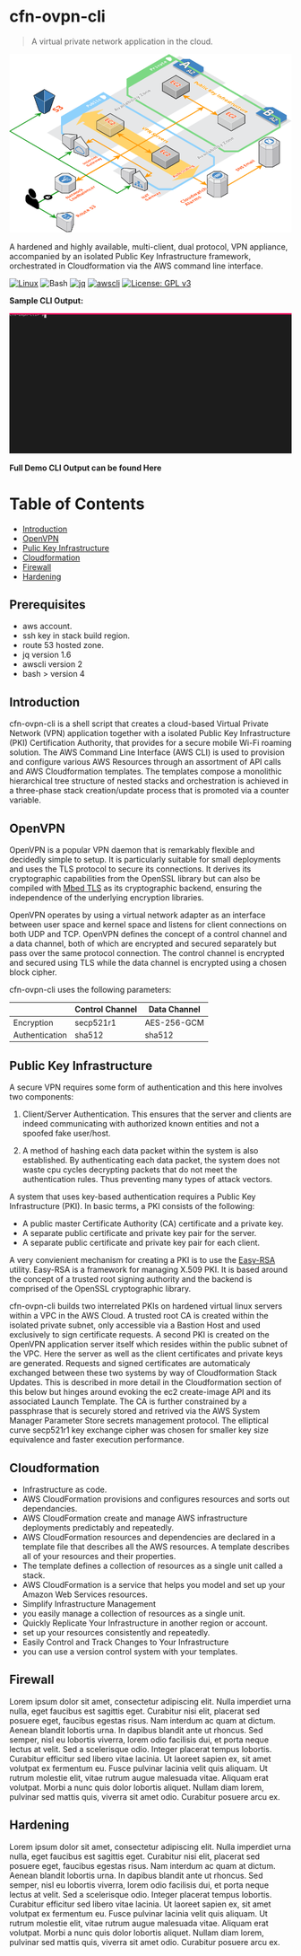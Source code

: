 # cfn-ovpn-cli

> A virtual private network application in the cloud.

![](./docs/images/cfn-ovpn-cli-sys-overview.png)

A hardened and highly available, multi-client, dual protocol, VPN appliance, accompanied by an isolated Public Key Infrastructure framework, orchestrated in Cloudformation via the AWS command line interface.

[![Linux](https://img.shields.io/badge/OS-Linux-blue?logo=linux)](https://github.com/cloudemprise/cfn-ovpn-cli)
![Bash](https://img.shields.io/badge/Bash->=v4.0-green?logo=GNU%20bash)
[![jq](https://img.shields.io/badge/jq-v1.6-green.svg)](https://github.com/stedolan/jq)
[![awscli](https://img.shields.io/badge/awscli->=v2.0-green.svg)](https://github.com/aws/aws-cli)
[![License: GPL v3](https://img.shields.io/badge/License-GPLv3-blue.svg)](https://www.gnu.org/licenses/gpl-3.0)

**Sample CLI Output:**

![](./docs/images/cfn-ovpn-cli-terminal-sample.svg)

**Full Demo CLI Output can be found Here**

Table of Contents
=================

- [Introduction](#introduction)
- [OpenVPN](#openvpn)
- [Pulic Key Infrastructure](#public-key-infrastructure)
- [Cloudformation](#cloudformation)
- [Firewall](#firewall)
- [Hardening](#hardening)


## Prerequisites

- aws account.
- ssh key in stack build region.
- route 53 hosted zone.
- jq version 1.6
- awscli version 2
- bash > version 4

## Introduction

cfn-ovpn-cli is a shell script that creates a cloud-based Virtual Private Network (VPN) application together with a isolated Public Key Infrastructure (PKI) Certification Authority, that provides for a secure mobile Wi-Fi roaming solution. The AWS Command Line Interface (AWS CLI) is used to provision and configure various AWS Resources through an assortment of API calls and AWS Cloudformation templates. The templates compose a monolithic hierarchical tree structure of nested stacks and orchestration is achieved in a three-phase stack creation/update process that is promoted via a counter variable.

## OpenVPN


OpenVPN is a popular VPN daemon that is remarkably flexible and decidedly simple to setup. It is particularly suitable for small deployments and uses the TLS protocol to secure its connections.  It derives its cryptographic capabilities from the OpenSSL library but can also be compiled with [Mbed TLS](https://tls.mbed.org) as its cryptographic backend, ensuring the independence of the underlying encryption libraries. 

OpenVPN operates by using a virtual network adapter as an interface between user space and kernel space and listens for client connections on both UDP and TCP. OpenVPN defines the concept of a control channel and a data channel, both of which are encrypted and secured separately but pass over the same protocol connection. The control channel is encrypted and secured using TLS while the data channel is encrypted using a chosen block cipher.

cfn-ovpn-cli uses the following parameters:

|   | Control Channel | Data Channel
| ----  |:--- | ---
| Encryption | secp521r1 | AES-256-GCM
| Authentication | sha512 | sha512


## Public Key Infrastructure

A secure VPN requires some form of authentication and this here involves two components:

1. Client/Server Authentication. This ensures that the server and clients are indeed communicating with authorized known entities and not a spoofed fake user/host.

2. A method of hashing each data packet within the system is also established. By authenticating each data packet, the system does not waste cpu cycles decrypting packets that do not meet the authentication rules. Thus preventing many types of attack vectors.

A system that uses key-based authentication requires a Public Key Infrastructure (PKI). In basic terms, a PKI consists of the following:

* A public master Certificate Authority (CA) certificate and a private key.
* A separate public certificate and private key pair for the server.
* A separate public certificate and private key pair for each client.

A very convienient mechanism for creating a PKI is to use the [Easy-RSA](https://github.com/OpenVPN/easy-rsa) utility. Easy-RSA is a framework for managing X.509 PKI. It is based around the concept of a trusted root signing authority and the backend is comprised of the OpenSSL cryptographic library.

cfn-ovpn-cli builds two interrelated PKIs on hardened virtual linux servers within a VPC in the AWS Cloud. A trusted root CA is created within the isolated private subnet, only accessible via a Bastion Host and used exclusively to sign certificate requests. A second PKI is created on the OpenVPN application server itself which resides within the public subnet of the VPC. Here the server as well as the client certificates and private keys are generated. Requests and signed certificates are automaticaly exchanged between these two systems by way of Cloudformation Stack Updates. This is described in more detail in the Cloudformation section of this below but hinges around evoking the ec2 create-image API and its associated Launch Template. The CA is further constrained by a passphrase that is securely stored and retrived via the AWS System Manager Parameter Store secrets management protocol. The elliptical curve secp521r1 key exchange cipher was chosen for smaller key size equivalence and faster execution performance.


## Cloudformation

* Infrastructure as code.
* AWS CloudFormation provisions and configures resources and sorts out dependancies.
* AWS CloudFormation create and manage AWS infrastructure deployments predictably and repeatedly. 
* AWS CloudFormation resources and dependencies are declared in a template file that describes all the AWS resources.  A template describes all of your resources and their properties. 
* The template defines a collection of resources as a single unit called a stack.
* AWS CloudFormation is a service that helps you model and set up your Amazon Web Services resources.
* Simplify Infrastructure Management
* you easily manage a collection of resources as a single unit.
* Quickly Replicate Your Infrastructure in another region or account.
* set up your resources consistently and repeatedly.
* Easily Control and Track Changes to Your Infrastructure
* you can use a version control system with your templates.

## Firewall

Lorem ipsum dolor sit amet, consectetur adipiscing elit. Nulla imperdiet urna nulla, eget faucibus est sagittis eget. Curabitur nisi elit, placerat sed posuere eget, faucibus egestas risus. Nam interdum ac quam at dictum. Aenean blandit lobortis urna. In dapibus blandit ante ut rhoncus. Sed semper, nisl eu lobortis viverra, lorem odio facilisis dui, et porta neque lectus at velit. Sed a scelerisque odio. Integer placerat tempus lobortis. Curabitur efficitur sed libero vitae lacinia. Ut laoreet sapien ex, sit amet volutpat ex fermentum eu. Fusce pulvinar lacinia velit quis aliquam. Ut rutrum molestie elit, vitae rutrum augue malesuada vitae. Aliquam erat volutpat. Morbi a nunc quis dolor lobortis aliquet. Nullam diam lorem, pulvinar sed mattis quis, viverra sit amet odio. Curabitur posuere arcu ex. 

## Hardening

Lorem ipsum dolor sit amet, consectetur adipiscing elit. Nulla imperdiet urna nulla, eget faucibus est sagittis eget. Curabitur nisi elit, placerat sed posuere eget, faucibus egestas risus. Nam interdum ac quam at dictum. Aenean blandit lobortis urna. In dapibus blandit ante ut rhoncus. Sed semper, nisl eu lobortis viverra, lorem odio facilisis dui, et porta neque lectus at velit. Sed a scelerisque odio. Integer placerat tempus lobortis. Curabitur efficitur sed libero vitae lacinia. Ut laoreet sapien ex, sit amet volutpat ex fermentum eu. Fusce pulvinar lacinia velit quis aliquam. Ut rutrum molestie elit, vitae rutrum augue malesuada vitae. Aliquam erat volutpat. Morbi a nunc quis dolor lobortis aliquet. Nullam diam lorem, pulvinar sed mattis quis, viverra sit amet odio. Curabitur posuere arcu ex. 
